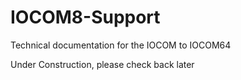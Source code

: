 # IOCOM8-Support
 Technical documentation for the IOCOM to IOCOM64

  Under Construction, please check back later
